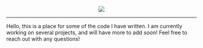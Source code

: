 
<p align="center">
  <a href="https://skillicons.dev">
    <img src="https://skillicons.dev/icons?i=java,cs,js,ts,react,node,html,css,mongodb,postgres,dotnet,spring,docker,git"" />
  </a>
</p>
        
        
-------------------------------------------------------------------------------------------------------------------------                                                                                            
        
Hello, this is a place for some of the code I have written. I am currently working on several projects, and will 
have more to add soon! Feel free to reach out with any questions! 
        

                                                                








        

                                     
                          
           
